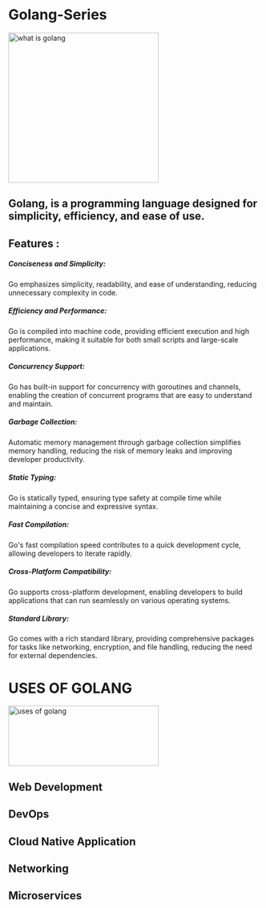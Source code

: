 # Golang-Series
<img src="https://www.devopsschool.com/blog/wp-content/uploads/2022/03/what-is-go-and-how-it-works-an-overview-and-its-use-cases.png" alt="what is golang" height="300" width="300">

<h2>Golang, is a programming language designed for simplicity, efficiency, and ease of use.</h2>

<h2>Features :</h2>

<h5>Conciseness and Simplicity:</h5>

Go emphasizes simplicity, readability, and ease of understanding, reducing unnecessary complexity in code.

<h5>Efficiency and Performance:</h5>
Go is compiled into machine code, providing efficient execution and high performance, making it suitable for both small scripts and large-scale applications.

<h5>Concurrency Support:</h5>
Go has built-in support for concurrency with goroutines and channels, enabling the creation of concurrent programs that are easy to understand and maintain.

<h5>Garbage Collection:</h5>
Automatic memory management through garbage collection simplifies memory handling, reducing the risk of memory leaks and improving developer productivity.

<h5>Static Typing:</h5>
Go is statically typed, ensuring type safety at compile time while maintaining a concise and expressive syntax.

<h5>Fast Compilation:</h5>
Go's fast compilation speed contributes to a quick development cycle, allowing developers to iterate rapidly.

<h5>Cross-Platform Compatibility:</h5>
Go supports cross-platform development, enabling developers to build applications that can run seamlessly on various operating systems.

<h5>Standard Library:</h5>
Go comes with a rich standard library, providing comprehensive packages for tasks like networking, encryption, and file handling, reducing the need for external dependencies.


<h1>USES OF GOLANG</h1>

<img src="https://ik.imagekit.io/olibr/blogimages/What-is-go-lang-used-for.webp" alt="uses of golang " height="120" width="300">

<h2>Web Development</h2>

<h2>DevOps</h2>

<h2>Cloud Native Application</h2>

<h2>Networking</h2>

<h2>Microservices</h2>





